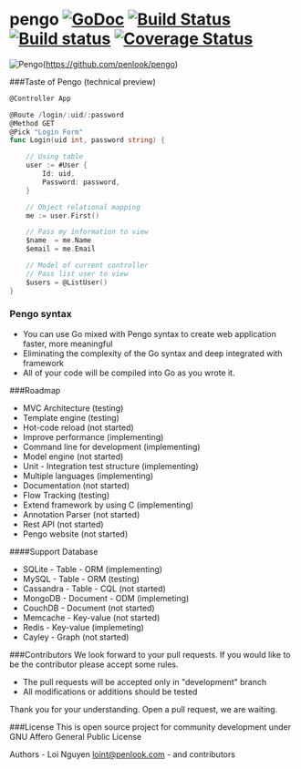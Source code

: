 # pengo [![GoDoc](https://godoc.org/github.com/penlook/pengo?status.svg)](https://godoc.org/github.com/penlook/pengo) [![Build Status](https://travis-ci.org/penlook/pengo.svg)](https://travis-ci.org/penlook/pengo) [![Build status](https://ci.appveyor.com/api/projects/status/u6m54q5v1tgl9sxh?svg=true)](https://ci.appveyor.com/project/loint/pengo) [![Coverage Status](https://coveralls.io/repos/penlook/pengo/badge.svg)](https://coveralls.io/r/penlook/pengo)

![Pengo](https://www.imageupload.co.uk/images/2015/04/09/Capture.png)(https://github.com/penlook/pengo)

###Taste of Pengo (technical preview)

```go
@Controller App

@Route /login/:uid/:password
@Method GET
@Pick "Login Form"
func Login(uid int, password string) {

	// Using table
	user := #User {
		Id: uid,
		Password: password,
	}

	// Object relational mapping
	me := user.First()

	// Pass my information to view
	$name  = me.Name
	$email = me.Email

	// Model of current controller
	// Pass list user to view
	$users = @ListUser()
}
```

### Pengo syntax
- You can use Go mixed with Pengo syntax to create web application faster, more meaningful
- Eliminating the complexity of the Go syntax and deep integrated with framework
- All of your code will be compiled into Go as you wrote it.

###Roadmap

- MVC Architecture (testing)
- Template engine (testing)
- Hot-code reload (not started)
- Improve performance (implementing)
- Command line for development (implementing)
- Model engine (not started)
- Unit - Integration test structure (implementing)
- Multiple languages (implementing)
- Documentation (not started)
- Flow Tracking (testing)
- Extend framework by using C (implementing)
- Annotation Parser (not started)
- Rest API (not started)
- Pengo website (not started)

####Support Database

- SQLite	  -   Table      - ORM  (implementing)
- MySQL      -   Table      - ORM  (testing)
- Cassandra  -   Table      - CQL  (not started)
- MongoDB    -   Document   - ODM  (implemeting)
- CouchDB    -   Document          (not started)
- Memcache   -   Key-value         (not started)
- Redis      -   Key-value         (implemeting)
- Cayley     -   Graph             (not started)

###Contributors
We look forward to your pull requests. If you would like to be the contributor please accept some rules.

- The pull requests will be accepted only in "development" branch
- All modifications or additions should be tested

Thank you for your understanding.
Open a pull request, we are waiting.

###License
This is open source project for community development under GNU Affero General Public License

Authors
	- Loi Nguyen <loint@penlook.com>
	- and contributors





